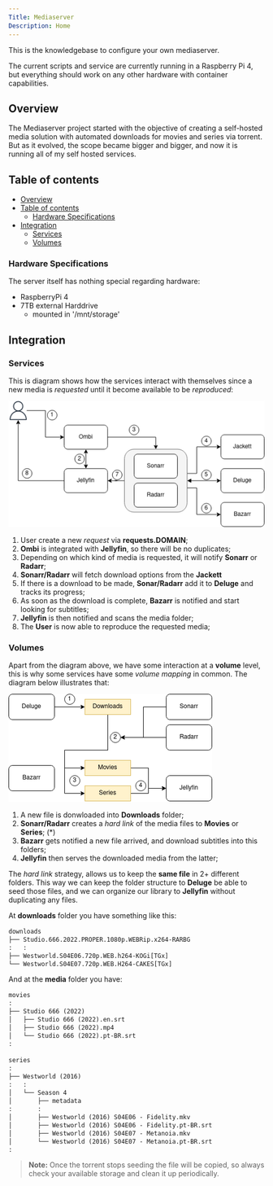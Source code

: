 ```yaml
---
Title: Mediaserver
Description: Home
---
```


This is the knowledgebase to configure your own mediaserver.

The current scripts and service are currently running in a Raspberry Pi 4, but everything should work on any other hardware with container capabilities.

## Overview

The Mediaserver project started with the objective of creating a self-hosted media solution with automated downloads for movies and series via torrent. But as it evolved, the scope became bigger and bigger, and now it is running all of my self hosted services.

## Table of contents

- [Overview](#overview)
- [Table of contents](#table-of-contents)
  - [Hardware Specifications](#hardware-specifications)
- [Integration](#integration)
  - [Services](#services)
  - [Volumes](#volumes)

### Hardware Specifications

The server itself has nothing special regarding hardware:

- RaspberryPi 4
- 7TB external Harddrive
  - mounted in '/mnt/storage'

## Integration

### Services

This is diagram shows how the services interact with themselves since a new media is _requested_ until it become available to be _reproduced_:

![Media Management Diagram](images/media-management-flow-diagram.png)

1. User create a new _request_ via **requests.DOMAIN**;
2. **Ombi** is integrated with **Jellyfin**, so there will be no duplicates;
3. Depending on which kind of media is requested, it will notify **Sonarr** or **Radarr**;
4. **Sonarr/Radarr** will fetch download options from the **Jackett**
5. If there is a download to be made, **Sonar/Radarr** add it to **Deluge** and tracks its progress;
6. As soon as the download is complete, **Bazarr** is notified and start looking for subtitles;
7. **Jellyfin** is then notified and scans the media folder;
8. The **User** is now able to reproduce the requested media;

### Volumes

Apart from the diagram above, we have some interaction at a **volume** level, this is why some services have some _volume mapping_ in common. The diagram below illustrates that:

![Volume Mapping Diagram](images/volumes-diagram.png)

1. A new file is donwloaded into **Downloads** folder;
2. **Sonarr/Radarr** creates a _hard link_ of the media files to **Movies** or **Series**; (\*)
3. **Bazarr** gets notified a new file arrived, and download subtitles into this folders;
4. **Jellyfin** then serves the downloaded media from the latter;

The _hard link_ strategy, allows us to keep the **same file** in 2+ different folders. This way we can keep the folder structure to **Deluge** be able to seed those files, and we can organize our library to **Jellyfin** without duplicating any files.

At **downloads** folder you have something like this:

```
downloads
├── Studio.666.2022.PROPER.1080p.WEBRip.x264-RARBG
:   :
├── Westworld.S04E06.720p.WEB.h264-KOGi[TGx]
└── Westworld.S04E07.720p.WEB.H264-CAKES[TGx]
```

And at the **media** folder you have:

```
movies
:
├── Studio 666 (2022)
│   ├── Studio 666 (2022).en.srt
│   ├── Studio 666 (2022).mp4
│   └── Studio 666 (2022).pt-BR.srt
:

series
:
├── Westworld (2016)
:   :
│   └── Season 4
│       ├── metadata
:       :
│       ├── Westworld (2016) S04E06 - Fidelity.mkv
│       ├── Westworld (2016) S04E06 - Fidelity.pt-BR.srt
│       ├── Westworld (2016) S04E07 - Metanoia.mkv
│       └── Westworld (2016) S04E07 - Metanoia.pt-BR.srt
:
```

> **Note:** Once the torrent stops seeding the file will be copied, so always check your available storage and clean it up periodically.
